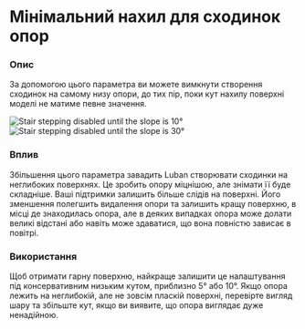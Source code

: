 Мінімальний нахил для сходинок опор
====

### **Опис**

За допомогою цього параметра ви можете вимкнути створення сходинок на самому низу опори, до тих пір, поки кут нахилу поверхні моделі не матиме певне значення.

![Stair stepping disabled until the slope is 10°](../images/support_bottom_stair_step_min_slope_10.png)
![Stair stepping disabled until the slope is 30°](../images/support_bottom_stair_step_min_slope_30.png)

### **Вплив**

Збільшення цього параметра завадить Luban створювати сходинки на неглибоких поверхнях. Це зробить опору міцнішою, але знімати її буде складніше. Ваші підтримки залишить більше слідів на поверхні. Його зменшення полегшить видалення опори та залишить кращу поверхню, в місці де знаходилась опора, але в деяких випадках опора може долати великі відстані або навіть може здаватися, що вона повністю зависає в повітрі.

### **Використання**

Щоб отримати гарну поверхню, найкраще залишити це налаштування під консервативним низьким кутом, приблизно 5° або 10°. Якщо опора лежить на неглибокій, але не зовсім пласкій поверхні, перевірте вигляд шару та збільште кут, якщо ви виявите, що опора виглядає дуже ненадійною.
